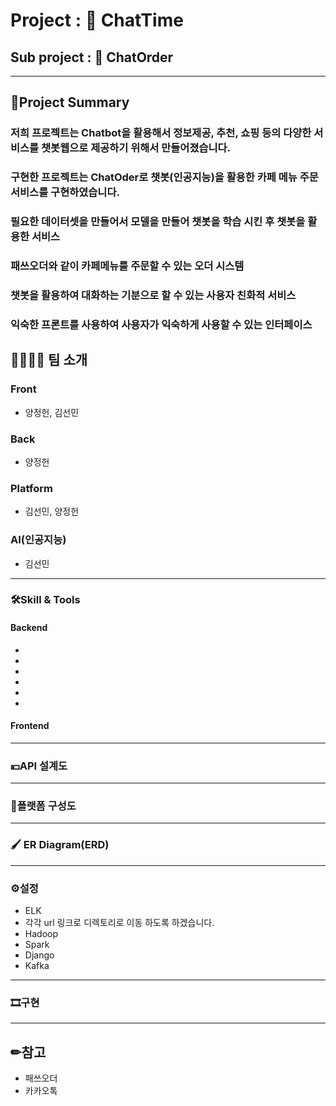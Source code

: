 # Project : 💬 ChatTime
## Sub project : 🛒 ChatOrder
-----------------------------------------
## 📒Project Summary
### 저희 프로젝트는 Chatbot을 활용해서 정보제공, 추천, 쇼핑 등의 다양한 서비스를 챗봇웹으로 제공하기 위해서 만들어졌습니다.
### 구현한 프로젝트는 ChatOder로 챗봇(인공지능)을 활용한 카페 메뉴 주문 서비스를 구현하였습니다.
### 필요한 데이터셋을 만들어서 모델을 만들어 챗봇을 학습 시킨 후 챗봇을 활용한 서비스 
### 패쓰오더와 같이 카페메뉴를 주문할 수 있는 오더 시스템
### 챗봇을 활용하여 대화하는 기분으로 할 수 있는 사용자 친화적 서비스
### 익숙한 프론트를 사용하여 사용자가 익숙하게 사용할 수 있는 인터페이스


## 👨‍👨‍👦‍👦 팀 소개
### Front
* 양정헌, 김선민
### Back
* 양정헌
### Platform
* 김선민, 양정헌
### AI(인공지능)
* 김선민

-----------------------------------------
### 🛠Skill & Tools
#### Backend
*
*
*
*
*
*
#### Frontend


-----------------------------------------
### 💴API 설계도

-----------------------------------------
### 🎨플랫폼 구성도
-----------------------------------------
### 🖌 ER Diagram(ERD)
-----------------------------------------
### ⚙설정
* ELK
* 각각 url 링크로 디렉토리로 이동 하도록 하겠습니다.
* Hadoop
* Spark
* Django
* Kafka
-----------------------------------------
### 🎞구현
-----------------------------------------



## ✏참고
* 패쓰오더
* 카카오톡
